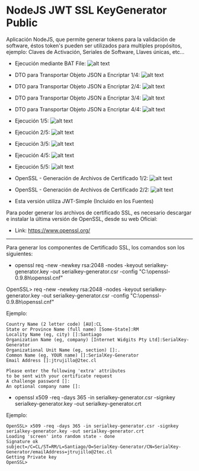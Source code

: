 # NodeJS JWT SSL KeyGenerator Public

Aplicación NodeJS, que permite generar tokens para la validación de software, éstos token's pueden ser utilizados para multiples propósitos, ejemplo: Claves de Activación, Seriales de Software, Llaves únicas, etc...

- Ejecución mediante BAT File:
![alt text](https://github.com/jtrujilloh/NodeJS-JWT-SSL-KeyGenerator-Public/blob/master/000%20-%20Start.JPG)

- DTO para Transportar Objeto JSON a Encriptar 1/4:
![alt text]()

- DTO para Transportar Objeto JSON a Encriptar 2/4:
![alt text]()

- DTO para Transportar Objeto JSON a Encriptar 3/4:
![alt text]()

- DTO para Transportar Objeto JSON a Encriptar 4/4:
![alt text]()

- Ejecución 1/5:
![alt text](https://github.com/jtrujilloh/NodeJS-JWT-SSL-KeyGenerator-Public/blob/master/001%20-%20Excec.JPG)

- Ejecución 2/5:
![alt text](https://github.com/jtrujilloh/NodeJS-JWT-SSL-KeyGenerator-Public/blob/master/002%20-%20Excec.JPG)

- Ejecución 3/5:
![alt text](https://github.com/jtrujilloh/NodeJS-JWT-SSL-KeyGenerator-Public/blob/master/003%20-%20Excec.JPG)

- Ejecución 4/5:
![alt text](https://github.com/jtrujilloh/NodeJS-JWT-SSL-KeyGenerator-Public/blob/master/004%20-%20Excec.JPG)

- Ejecución 5/5:
![alt text](https://github.com/jtrujilloh/NodeJS-JWT-SSL-KeyGenerator-Public/blob/master/005%20-%20Excec.JPG)

- OpenSSL - Generación de Archivos de Certificado 1/2:
![alt text](https://github.com/jtrujilloh/NodeJS-JWT-SSL-KeyGenerator-Public/blob/master/006%20-%20PowerShell%20(x86).JPG)

- OpenSSL - Generación de Archivos de Certificado 2/2:
![alt text](https://github.com/jtrujilloh/NodeJS-JWT-SSL-KeyGenerator-Public/blob/master/007%20-%20Claves%20y%20Certificados.JPG)

- Esta versión utiliza JWT-Simple (Incluido en los Fuentes)

Para poder generar los archivos de certificado SSL, es necesario descargar e instalar la última versión de OpenSSL, desde su web Oficial:

- Link: https://www.openssl.org/

--------------------------------------------------------------------------------------------------

Para generar los componentes de Certificado SSL, los comandos son los siguientes:

- openssl req -new -newkey rsa:2048 -nodes -keyout serialkey-generator.key -out serialkey-generator.csr -config "C:\openssl-0.9.8h\openssl.cnf"

OpenSSL> req -new -newkey rsa:2048 -nodes -keyout serialkey-generator.key -out serialkey-generator.csr -config "C:\openssl-0.9.8h\openssl.cnf"

Ejemplo:

	Country Name (2 letter code) [AU]:CL
	State or Province Name (full name) [Some-State]:RM
	Locality Name (eg, city) []:Santiago
	Organization Name (eg, company) [Internet Widgits Pty Ltd]:SerialKey-Generator
	Organizational Unit Name (eg, section) []:.
	Common Name (eg, YOUR name) []:SerialKey-Generator
	Email Address []:jtrujillo@2tec.cl

	Please enter the following 'extra' attributes
	to be sent with your certificate request
	A challenge password []:
	An optional company name []:


- openssl x509 -req -days 365 -in serialkey-generator.csr -signkey serialkey-generator.key -out serialkey-generator.crt

Ejemplo: 

	OpenSSL> x509 -req -days 365 -in serialkey-generator.csr -signkey serialkey-generator.key -out serialkey-generator.crt
	Loading 'screen' into random state - done
	Signature ok
	subject=/C=CL/ST=RM/L=Santiago/O=SerialKey-Generator/CN=SerialKey-Generator/emailAddress=jtrujillo@2tec.cl
	Getting Private key
	OpenSSL>
